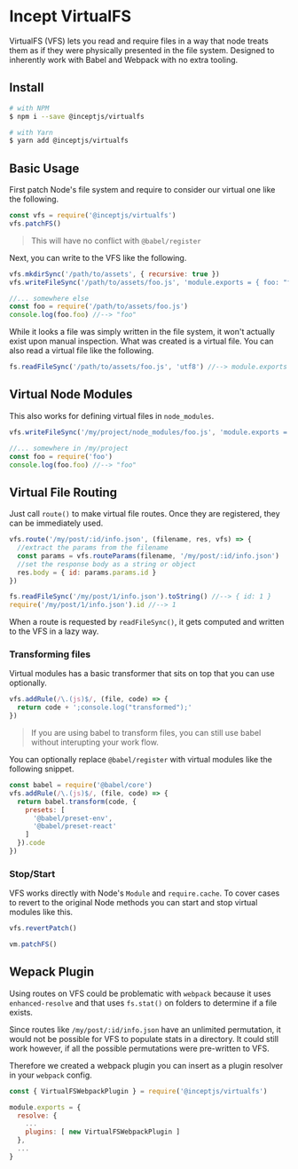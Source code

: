 # Incept VirtualFS

VirtualFS (VFS) lets you read and require files in a way that node 
treats them as if they were physically presented in the file system.
Designed to inherently work with Babel and Webpack with no extra 
tooling.

## Install

```bash
# with NPM
$ npm i --save @inceptjs/virtualfs

# with Yarn
$ yarn add @inceptjs/virtualfs
```

## Basic Usage

First patch Node's file system and require to consider our virtual one 
like the following.

```js
const vfs = require('@inceptjs/virtualfs')
vfs.patchFS()
```

> This will have no conflict with `@babel/register`

Next, you can write to the VFS like the following. 

```js
vfs.mkdirSync('/path/to/assets', { recursive: true })
vfs.writeFileSync('/path/to/assets/foo.js', 'module.exports = { foo: "foo" }')

//... somewhere else
const foo = require('/path/to/assets/foo.js')
console.log(foo.foo) //--> "foo"
```

While it looks a file was simply written in the file system, it won't 
actually exist upon manual inspection. What was created is a virtual 
file. You can also read a virtual file like the following.

```js
fs.readFileSync('/path/to/assets/foo.js', 'utf8') //--> module.exports = { foo: "foo" }
```

## Virtual Node Modules

This also works for defining virtual files in `node_modules`.

```js
vfs.writeFileSync('/my/project/node_modules/foo.js', 'module.exports = { foo: "foo" }')

//... somewhere in /my/project
const foo = require('foo')
console.log(foo.foo) //--> "foo"
```

## Virtual File Routing

Just call `route()` to make virtual file routes. Once they are 
registered, they can be immediately used.

```js
vfs.route('/my/post/:id/info.json', (filename, res, vfs) => {
  //extract the params from the filename
  const params = vfs.routeParams(filename, '/my/post/:id/info.json')
  //set the response body as a string or object
  res.body = { id: params.params.id }
})

fs.readFileSync('/my/post/1/info.json').toString() //--> { id: 1 }
require('/my/post/1/info.json').id //--> 1
```

When a route is requested by `readFileSync()`, it gets computed and 
written to the VFS in a lazy way. 

### Transforming files

Virtual modules has a basic transformer that sits on top that you can 
use optionally. 

```js
vfs.addRule(/\.(js)$/, (file, code) => {
  return code + ';console.log("transformed");'
})
```

> If you are using babel to transform files, you can still use babel 
without interupting your work flow. 

You can optionally replace `@babel/register` with virtual modules like 
the following snippet.

```js
const babel = require('@babel/core')
vfs.addRule(/\.(js)$/, (file, code) => {
  return babel.transform(code, {
    presets: [
      '@babel/preset-env',
      '@babel/preset-react'
    ]
  }).code
})
```

### Stop/Start

VFS works directly with Node's `Module` and `require.cache`.
To cover cases to revert to the original Node methods you can start and 
stop virtual modules like this.

```js
vfs.revertPatch()

vm.patchFS()
```

## Wepack Plugin

Using routes on VFS could be problematic with `webpack` because it 
uses `enhanced-resolve` and that uses `fs.stat()` on folders to 
determine if a file exists. 

Since routes like `/my/post/:id/info.json` have an unlimited 
permutation, it would not be possible for VFS to populate stats in a 
directory. It could still work however, if all the possible 
permutations were pre-written to VFS.

Therefore we created a webpack plugin you can insert as a plugin 
resolver in your `webpack` config.

```js
const { VirtualFSWebpackPlugin } = require('@inceptjs/virtualfs')

module.exports = {
  resolve: {
    ...
    plugins: [ new VirtualFSWebpackPlugin ]
  },
  ...
}
```
